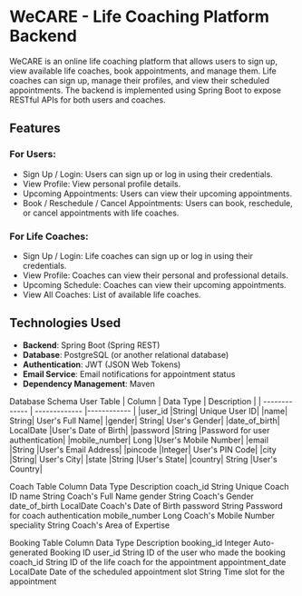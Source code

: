 # WeCARE - Life Coaching Platform Backend
WeCARE is an online life coaching platform that allows users to sign up, view available life coaches, book appointments, and manage them. Life coaches can sign up, manage their profiles, and view their scheduled appointments. The backend is implemented using Spring Boot to expose RESTful APIs for both users and coaches.

## Features
### For Users:
* Sign Up / Login: Users can sign up or log in using their credentials.
* View Profile: View personal profile details.
* Upcoming Appointments: Users can view their upcoming appointments.
* Book / Reschedule / Cancel Appointments: Users can book, reschedule, or cancel appointments with life coaches.
### For Life Coaches:
* Sign Up / Login: Life coaches can sign up or log in using their credentials.
* View Profile: Coaches can view their personal and professional details.
* Upcoming Schedule: Coaches can view their upcoming appointments.
* View All Coaches: List of available life coaches.

## Technologies Used
* **Backend**: Spring Boot (Spring REST)
* **Database**: PostgreSQL (or another relational database)
* **Authentication**: JWT (JSON Web Tokens)
* **Email Service**: Email notifications for appointment status
* **Dependency Management**: Maven

Database Schema
User Table
| Column |	Data Type |	Description |
| ------------- | ------------- |------------ |
|user_id	|String|	Unique User ID|
|name|	String|	User's Full Name|
|gender|	String|	User's Gender|
|date_of_birth|	LocalDate	|User's Date of Birth|
|password	|String	|Password for user authentication|
|mobile_number|	Long	|User's Mobile Number|
|email	|String	|User's Email Address|
|pincode	|Integer|	User's PIN Code|
|city	|String|	User's City|
|state	|String	|User's State|
|country|	String	|User's Country|

Coach Table
Column	Data Type	Description
coach_id	String	Unique Coach ID
name	String	Coach's Full Name
gender	String	Coach's Gender
date_of_birth	LocalDate	Coach's Date of Birth
password	String	Password for coach authentication
mobile_number	Long	Coach's Mobile Number
speciality	String	Coach's Area of Expertise

Booking Table
Column	Data Type	Description
booking_id	Integer	Auto-generated Booking ID
user_id	String	ID of the user who made the booking
coach_id	String	ID of the life coach for the appointment
appointment_date	LocalDate	Date of the scheduled appointment
slot	String	Time slot for the appointment






